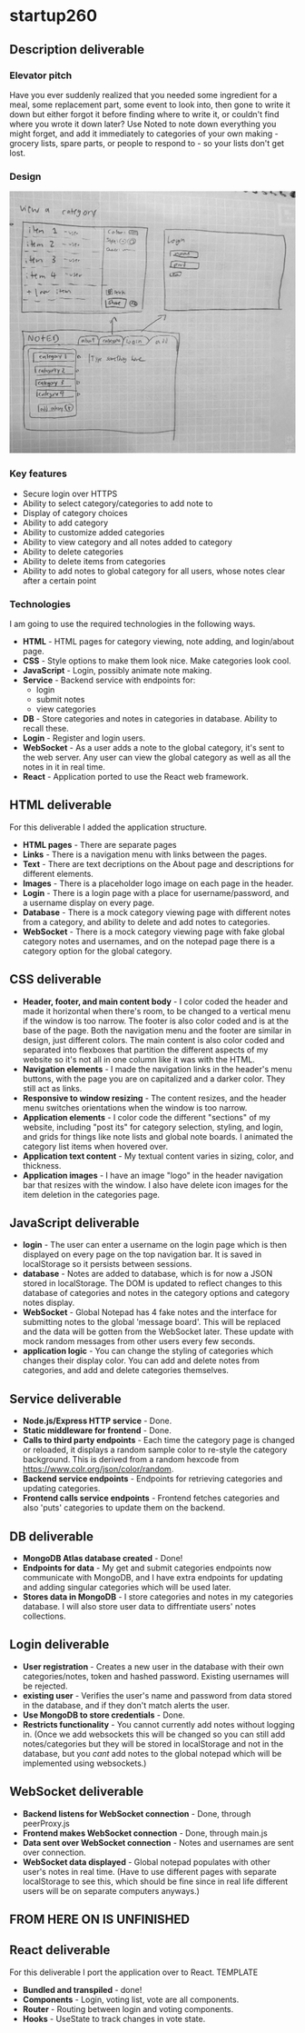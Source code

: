 # startup260
## Description deliverable

### Elevator pitch

Have you ever suddenly realized that you needed some ingredient for a meal, some replacement part, some event to look into, then gone to write it down but either forgot it before finding where to write it, or couldn't find where you wrote it down later? Use Noted to note down everything you might forget, and add it immediately to categories of your own making - grocery lists, spare parts, or people to respond to - so your lists don't get lost.

### Design

![Mock](mockup.jpg)

### Key features

- Secure login over HTTPS
- Ability to select category/categories to add note to
- Display of category choices
- Ability to add category
- Ability to customize added categories
- Ability to view category and all notes added to category
- Ability to delete categories
- Ability to delete items from categories
- Ability to add notes to global category for all users, whose notes clear after a certain point

### Technologies

I am going to use the required technologies in the following ways.

- **HTML** - HTML pages for category viewing, note adding, and login/about page.
- **CSS** - Style options to make them look nice. Make categories look cool.
- **JavaScript** - Login, possibly animate note making.
- **Service** - Backend service with endpoints for:
  - login
  - submit notes
  - view categories
- **DB** - Store categories and notes in categories in database. Ability to recall these.
- **Login** - Register and login users.
- **WebSocket** - As a user adds a note to the global category, it's sent to the web server. Any user can view the global category as well as all the notes in it in real time.
- **React** - Application ported to use the React web framework.

## HTML deliverable

For this deliverable I added the application structure.

- **HTML pages** - There are separate pages
- **Links** - There is a navigation menu with links between the pages.
- **Text** - There are text decriptions on the About page and descriptions for different elements.
- **Images** - There is a placeholder logo image on each page in the header.
- **Login** - There is a login page with a place for username/password, and a username display on every page.
- **Database** - There is a mock category viewing page with different notes from a category, and ability to delete and add notes to categories.
- **WebSocket** - There is a mock category viewing page with fake global category notes and usernames, and on the notepad page there is a category option for the global category.

## CSS deliverable

- **Header, footer, and main content body** - I color coded the header and made it horizontal when there's room, to be changed to a vertical menu if the window is too narrow. The footer is also color coded and is at the base of the page. Both the navigation menu and the footer are similar in design, just different colors. The main content is also color coded and separated into flexboxes that partition the different aspects of my website so it's not all in one column like it was with the HTML.
- **Navigation elements** - I made the navigation links in the header's menu buttons, with the page you are on capitalized and a darker color. They still act as links.
- **Responsive to window resizing** - The content resizes, and the header menu switches orientations when the window is too narrow.
- **Application elements** - I color code the different "sections" of my website, including "post its" for category selection, styling, and login, and grids for things like note lists and global note boards. I animated the category list items when hovered over.
- **Application text content** - My textual content varies in sizing, color, and thickness.
- **Application images** - I have an image "logo" in the header navigation bar that resizes with the window. I also have delete icon images for the item deletion in the categories page.


## JavaScript deliverable

- **login** - The user can enter a username on the login page which is then displayed on every page on the top navigation bar. It is saved in localStorage so it persists between sessions.
- **database** - Notes are added to database, which is for now a JSON stored in localStorage. The DOM is updated to reflect changes to this database of categories and notes in the category options and category notes display.
- **WebSocket** - Global Notepad has 4 fake notes and the interface for submitting notes to the global 'message board'. This will be replaced and the data will be gotten from the WebSocket later. These update with mock random messages from other users every few seconds.
- **application logic** - You can change the styling of categories which changes their display color. You can add and delete notes from categories, and add and delete categories themselves.

## Service deliverable

- **Node.js/Express HTTP service** - Done.
- **Static middleware for frontend** - Done.
- **Calls to third party endpoints** - Each time the category page is changed or reloaded, it displays a random sample color to re-style the category background. This is derived from a random hexcode from https://www.colr.org/json/color/random.
- **Backend service endpoints** - Endpoints for retrieving categories and updating categories.
- **Frontend calls service endpoints** - Frontend fetches categories and also 'puts' categories to update them on the backend.


## DB deliverable

- **MongoDB Atlas database created** - Done! 
- **Endpoints for data** - My get and submit categories endpoints now communicate with MongoDB, and I have extra endpoints for updating and adding singular categories which will be used later.
- **Stores data in MongoDB** - I store categories and notes in my categories database. I will also store user data to diffrentiate users' notes collections.

## Login deliverable

- **User registration** - Creates a new user in the database with their own categories/notes, token and hashed password. Existing usernames will be rejected.
- **existing user** - Verifies the user's name and password from data stored in the database, and if they don't match alerts the user.
- **Use MongoDB to store credentials** - Done.
- **Restricts functionality** - You cannot currently add notes without logging in. (Once we add websockets this will be changed so you can still add notes/categories but they will be stored in localStorage and not in the database, but you *cant* add notes to the global notepad which will be implemented using websockets.)

## WebSocket deliverable

- **Backend listens for WebSocket connection** - Done, through peerProxy.js
- **Frontend makes WebSocket connection** - Done, through main.js
- **Data sent over WebSocket connection** - Notes and usernames are sent over connection.
- **WebSocket data displayed** - Global notepad populates with other user's notes in real time. (Have to use different pages with separate localStorage to see this, which should be fine since in real life different users will be on separate computers anyways.)

## FROM HERE ON IS UNFINISHED
## React deliverable

For this deliverable I port the application over to React.
TEMPLATE
- **Bundled and transpiled** - done!
- **Components** - Login, voting list, vote are all components.
- **Router** - Routing between login and voting components.
- **Hooks** - UseState to track changes in vote state.
